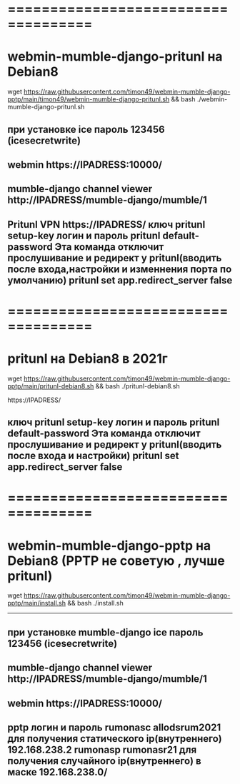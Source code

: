 ====================================
====================================
# webmin-mumble-django-pritunl на Debian8

wget https://raw.githubusercontent.com/timon49/webmin-mumble-django-pptp/main/timon49/webmin-mumble-django-pritunl.sh && bash ./webmin-mumble-django-pritunl.sh

при установке
ice пароль 123456 (icesecretwrite)
-----------------------------
webmin
https://IPADRESS:10000/
-----------------------------
mumble-django channel viewer
http://IPADRESS/mumble-django/mumble/1
-----------------------------
Pritunl VPN
https://IPADRESS/
ключ
pritunl setup-key
логин и пароль
pritunl default-password
Эта команда отключит прослушивание и редирект у pritunl(вводить после входа,настройки и изменнения порта по умолчанию)
pritunl set app.redirect_server false 
-----------------------------

====================================
====================================

# pritunl на Debian8 в 2021г
wget https://raw.githubusercontent.com/timon49/webmin-mumble-django-pptp/main/pritunl-debian8.sh && bash ./pritunl-debian8.sh

https://IPADRESS/

ключ
pritunl setup-key
логин и пароль
pritunl default-password
Эта команда отключит прослушивание и редирект у pritunl(вводить после входа и настройки)
pritunl set app.redirect_server false 
-----------------------------
====================================
====================================
# webmin-mumble-django-pptp на Debian8 (PPTP не советую , лучше pritunl)

wget https://raw.githubusercontent.com/timon49/webmin-mumble-django-pptp/main/install.sh && bash ./install.sh 

-----------------------------
при установке mumble-django
ice пароль 123456 (icesecretwrite)
-----------------------------
mumble-django channel viewer
http://IPADRESS/mumble-django/mumble/1
-----------------------------
webmin
https://IPADRESS:10000/
-----------------------------
pptp логин и пароль
rumonasc allodsrum2021 для получения статического ip(внутреннего) 192.168.238.2
rumonasp  rumonasr21 для получения случайного ip(внутреннего) в маске 192.168.238.0/
-----------------------------
